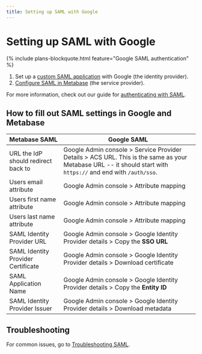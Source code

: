 ```yaml
---
title: Setting up SAML with Google
---
```


# Setting up SAML with Google

{% include plans-blockquote.html feature="Google SAML authentication" %}

1. Set up a [custom SAML application](https://support.google.com/a/answer/6087519?hl=en) with Google (the identity provider).
2. [Configure SAML in Metabase](../enterprise-guide/authenticating-with-saml.html) (the service provider).

For more information, check out our guide for [authenticating with SAML](authenticating-with-saml.html#turning-on-saml-based-sso).

## How to fill out SAML settings in Google and Metabase

| Metabase SAML                       | Google SAML                                                                                                                                                   |
| ----------------------------------- | ------------------------------------------------------------------------------------------------------------------------------------------------------------- |
| URL the IdP should redirect back to | Google Admin console > Service Provider Details > ACS URL. This is the same as your Metabase URL -- it should start with `https://` and end with `/auth/sso`. |
| Users email attribute               | Google Admin console > Attribute mapping                                                                                                                      |
| Users first name attribute          | Google Admin console > Attribute mapping                                                                                                                      |
| Users last name attribute           | Google Admin console > Attribute mapping                                                                                                                      |
| SAML Identity Provider URL          | Google Admin console > Google Identity Provider details > Copy the **SSO URL**                                                                                |
| SAML Identity Provider Certificate  | Google Admin console > Google Identity Provider details > Download certificate                                                                                |
| SAML Application Name               | Google Admin console > Google Identity Provider details > Copy the **Entity ID**                                                                              |
| SAML Identity Provider Issuer       | Google Admin console > Google Identity Provider details > Download metadata                                                                                   |

## Troubleshooting

For common issues, go to [Troubleshooting SAML](../troubleshooting-guide/saml.html).
